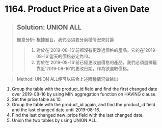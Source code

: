 # 1164. Product Price at a Given Date
> ## Solution: UNION ALL
> 題意分析: 根據題目，我們必須要分兩種情況來討論
>> 1. 對於在'2019-08-16'前都沒有更改過價格的產品，它的在'2019-08-16'當天的價格必定為10。  
>> 2. 對於在'2019-08-16'前已經更改過價格的產品，我們必須選擇最靠近'2019-08-16'的更改日期，作為欲選取價格。

> Method: UNION ALL便可以結合上述兩種情況做輸出
1. Group the table with the product_id field and find the first changed date over 2019-08-16 by using MIN aggregation function on HAVING clause.
2. Set the price table as 10.
3. Group the table with the product_id again, and find the product_id field and the last changed date until 2019-08-16.
4. Find the last changed new_price field with the last changed date.
5. Union the two tables by using UNION ALL.